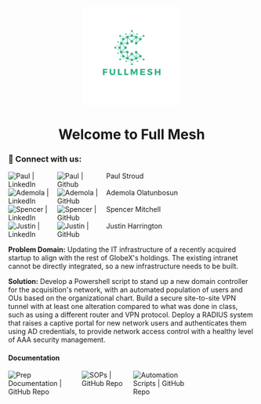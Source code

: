 <div id="header" align="center">
  <img src="https://github.com/Full-Mesh/.github/blob/main/profile/FULLMESH.png"  width="40%" height="40%">
  <h1>
  Welcome to Full Mesh
  </h1>
</div>

### :handshake: Connect with us:

<a href="https://www.linkedin.com/in/paulstroud312/"><img align="left" src="https://img.shields.io/badge/linkedin-%230077B5.svg?style=for-the-badge&logo=linkedin&logoColor=white" alt="Paul | LinkedIn" width="100px"/></a>
<a href="http://github.com/paulstroud2023"><img align="left" src="https://img.shields.io/badge/github-%23121011.svg?style=for-the-badge&logo=github&logoColor=white" alt="Paul | Github" width="100px"/></a>
Paul Stroud
</br>
</br>
<a href="https://www.linkedin.com/in/ademola-olatunbosun"><img align="left" src="https://img.shields.io/badge/linkedin-%230077B5.svg?style=for-the-badge&logo=linkedin&logoColor=white" alt="Ademola | LinkedIn" width="100px"/></a>
<a href="https://github.com/ademo11"><img align="left" src="https://img.shields.io/badge/github-%23121011.svg?style=for-the-badge&logo=github&logoColor=white" alt="Ademola | GitHub" width="100px"/></a>
Ademola Olatunbosun
</br>
</br>
<a href="https://www.linkedin.com/in/spencymitch/"><img align="left" src="https://img.shields.io/badge/linkedin-%230077B5.svg?style=for-the-badge&logo=linkedin&logoColor=white" alt="Spencer | LinkedIn" width="100px"/></a>
<a href="https://github.com/spencymitch"><img align="left" src="https://img.shields.io/badge/github-%23121011.svg?style=for-the-badge&logo=github&logoColor=white" alt="Spencer | GitHub" width="100px"/></a>
Spencer Mitchell
</br>
</br>
<a href="https://www.linkedin.com/in/justin1-harrington/"><img align="left" src="https://img.shields.io/badge/linkedin-%230077B5.svg?style=for-the-badge&logo=linkedin&logoColor=white" alt="Justin | LinkedIn" width="100px"/></a>
<a href="https://github.com/roguione"><img align="left" src="https://img.shields.io/badge/github-%23121011.svg?style=for-the-badge&logo=github&logoColor=white" alt="Justin | GitHub" width="100px"/></a>
Justin Harrington
</br>
</br>

**Problem Domain:** Updating the IT infrastructure of a recently acquired startup to align with the rest of GlobeX's holdings. The existing intranet cannot be directly integrated, so a new infrastructure needs to be built.

**Solution:** Develop a Powershell script to stand up a new domain controller for the acquisition's network, with an automated population of users and OUs based on the organizational chart. Build a secure site-to-site VPN tunnel with at least one alteration compared to what was done in class, such as using a different router and VPN protocol. Deploy a RADIUS system that raises a captive portal for new network users and authenticates them using AD credentials, to provide network access control with a healthy level of AAA security management.

#### Documentation 
<a href="https://github.com/Full-Mesh/PREP-DOCS"><img align="left" src="https://img.shields.io/badge/Repo-PREP DOCS-2CB084" alt="Prep Documentation | GitHub Repo" width="150px"/></a>
<a href="https://github.com/Full-Mesh/SOPs"><img align="left" src="https://img.shields.io/badge/Repo-SOPs-2CB084" alt="SOPs | GitHub Repo" width="105px"/></a>
<a href="https://github.com/Full-Mesh/SCRIPTS"><img align="left" src="https://img.shields.io/badge/Repo-SCRIPTS-2CB084" alt="Automation Scripts | GitHub Repo" width="135px"/></a>

<!--- This README template was created by Connie Uribe, she is amazing and helped me create this for my group --->
